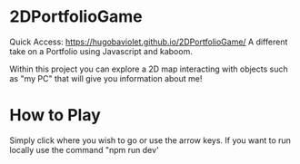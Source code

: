 # 2DPortfolioGame
Quick Access: https://hugobaviolet.github.io/2DPortfolioGame/
A different take on a Portfolio using Javascript and kaboom.

Within this project you can explore a 2D map interacting with objects such as "my PC" that will give you information about me!

# How to Play
Simply click where you wish to go or use the arrow keys.
If you want to run locally use the command "npm run dev'
